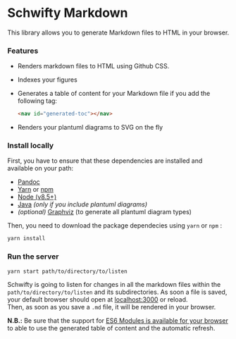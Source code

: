 # Schwifty Markdown

This library allows you to generate Markdown files to HTML in your browser.

### Features

* Renders markdown files to HTML using Github CSS.
* Indexes your figures
* Generates a table of content for your Markdown file if you add the following tag:

    ```markdown
    <nav id="generated-toc"></nav>
    ```

* Renders your plantuml diagrams to SVG on the fly


### Install locally

First, you have to ensure that these dependencies are installed and available on your path:

* [Pandoc](http://pandoc.org/installing.html)
* [Yarn](//yarnpkg.com) or [npm](//npmjs.com)
* [Node (v8.5+)](//nodejs.org)
* [Java](//java.com) *(only if you include plantuml diagrams)*
* *(optional)* [Graphviz](//graphviz.org) (to generate all plantuml diagram types)


Then, you need to download the package dependecies using `yarn` or `npm` :

```sh
yarn install
```

### Run the server

```sh
yarn start path/to/directory/to/listen
```

Schwifty is going to listen for changes in all the markdown files within the
`path/to/directory/to/listen` and its subdirectories. As soon a file is saved, 
your default browser should open at [localhost:3000](http://localhost:3000) or reload.  
Then, as soon as you save a `.md` file, it will be rendered in your browser.

**N.B.:** Be sure that the support for [ES6 Modules is available for your browser](//caniuse.com/#feat=es6-module)
to able to use the generated table of content and the automatic refresh.

